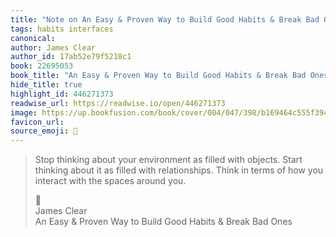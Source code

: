 ```yaml
---
title: "Note on An Easy & Proven Way to Build Good Habits & Break Bad Ones via James Clear"
tags: habits interfaces
canonical: 
author: James Clear
author_id: 17ab52e79f5218c1
book: 22695053
book_title: "An Easy & Proven Way to Build Good Habits & Break Bad Ones"
hide_title: true
highlight_id: 446271373
readwise_url: https://readwise.io/open/446271373
image: https://up.bookfusion.com/book/cover/004/047/398/b169464c555f394b.
favicon_url: 
source_emoji: 📕
---
```


> Stop thinking about your environment as filled with objects. Start thinking about it as filled with relationships. Think in terms of how you interact with the spaces around you.
> <div class="quoteback-footer"><div class="quoteback-avatar"><span class="mini-emoji"> 📕</span></div><div class="quoteback-metadata"><div class="metadata-inner"><span style="display:none">FROM:</span><div aria-label="James Clear" class="quoteback-author"> James Clear</div><div aria-label="An Easy & Proven Way to Build Good Habits & Break Bad Ones" class="quoteback-title"> An Easy & Proven Way to Build Good Habits & Break Bad Ones</div></div></div></div>